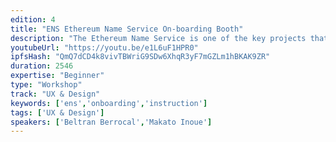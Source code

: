 ```yaml
---
edition: 4
title: "ENS Ethereum Name Service On-boarding Booth"
description: "The Ethereum Name Service is one of the key projects that aim at simplifying the use of Ethereum by converting long and complicated hashes (user addresses, contract address, IPFS url etc) into simple memorable short names. Instead of writing 0x123...ABC the users can simply write “me.somedomain.eth”. Although the result is simple, it requires some complicated interactions to register a domain and assign it to the user’s desired address. The aim of the on-boarding booth is to help as many people as possible to start using these names right away guiding them through the process of: - Registering a subdomain (free or paying) which is an instant process - Pointing it to their address - Set the reverse address so that Dapps can show their name instead of the address - Eventually explain and guide them through the initial phases of registering a full .eth domain that requires to go through the 5 day Vickrey auction process that is the most confusing step for every user"
youtubeUrl: "https://youtu.be/e1L6uF1HPR0"
ipfsHash: "QmQ7dCD4k8vivTBWriG9SDw6XhqR3yF7mGZLm1hBKAK9ZR"
duration: 2546
expertise: "Beginner"
type: "Workshop"
track: "UX & Design"
keywords: ['ens','onboarding','instruction']
tags: ['UX & Design']
speakers: ['Beltran Berrocal','Makato Inoue']
---
```

